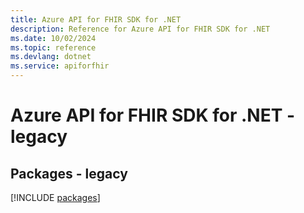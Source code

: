 ```yaml
---
title: Azure API for FHIR SDK for .NET
description: Reference for Azure API for FHIR SDK for .NET
ms.date: 10/02/2024
ms.topic: reference
ms.devlang: dotnet
ms.service: apiforfhir
---
```

# Azure API for FHIR SDK for .NET - legacy
## Packages - legacy
[!INCLUDE [packages](api-for-fhir-index.md)]